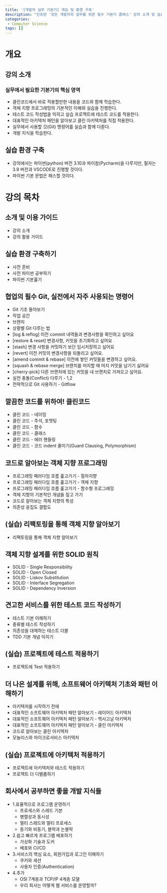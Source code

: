 ```yaml
---
title: '[개발자 실무 기본기] 개요 및 환경 구축'
description: "인프런 '모든 개발자의 실무를 위한 필수 기본기 클래스' 강의 소개 및 실습 환경 구축"
categories:
 - Computer Science
tags: []
---
```


# 개요

## 강의 소개

### 실무에서 필요한 기본기의 핵심 영역
- 클린코드에서 바로 적용할만한 내용을 코드와 함께 학습한다.
- 객체 지향 프로그래밍의 기본적인 이해와 실습을 진행한다.
- 테스트 코드 작성법을 익히고 실습 프로젝트에 테스트 코드를 적용한다.
- 대표적인 아키텍처 패턴을 알아보고 클린 아키텍처를 직접 적용한다.
- 실무에서 사용할 깃(Git) 명령어를 실습과 함께 다룬다.
- 개발 지식을 학습한다.

## 실습 환경 구축
- 강의에서는 파이썬(python) 버전 3.10과 파이참(Pycharm)을 다루지만, 필자는 3.9 버전과 VSCODE로 진행할 것이다.
- 파이썬 기본 문법은 패스할 것이다.

# 강의 목차

## 소개 및 이용 가이드
- 강의 소개
- 강의 활용 가이드

## 실습 환경 구축하기
- 사전 준비
- 사전 파이썬 공부하기
- 파이썬 기본훑기

## 협업의 필수 Git, 실전에서 자주 사용되는 명령어
- Git 기초 돌아보기
- 작업 공간
- 브랜치
- 상황별 Git 다루는 법
- [log & reflog] 이전 commit 내역들과 변경사항을 확인하고 싶어요
- [restore & reset] 변경사항, 커밋을 초기화하고 싶어요
- [stash] 변경 사항을 커밋하기 보단 임시저장하고 싶어요
- [revert] 이전 커밋의 변경사항을 되돌리고 싶어요.
- [amend commit & rebase] 이전에 쌓인 커밋들을 변경하고 싶어요.
- [squash & rebase merge] 브랜치를 머지할 때 머지 커밋을 남기기 싫어요
- [cherry-pick] 다른 브랜치에 있는 커밋을 내 브랜치로 가져오고 싶어요.
- 실전 충돌(Conflict) 다루기 - 1,2
- 전략적으로 Git 사용하기 - Gitflow

## 깔끔한 코드를 위하여! 클린코드
- 클린 코드 - 네이밍
- 클린 코드 - 주석, 포맷팅
- 클린 코드 - 함수
- 클린 코드 - 클래스
- 클린 코드 - 에러 핸들링
- 클린 코드 - 코드 indent 줄이기(Guard Clausing, Polymorphism)

## 코드로 알아보는 객체 지향 프로그래밍
- 프로그래밍 패러다임 흐름 훑고가기 - 절차지향
- 프로그래밍 패러다임 흐름 훑고가기 - 객체 지향
- 프로그래밍 패러다임 흐름 훑고가기 - 함수형 프로그래밍
- 객체 지향의 기본적인 개념들 짚고 가기
- 코드로 알아보는 객체 지향의 특성
- 의존성 응집도 결합도

## (실습) 리팩토링을 통해 객체 지향 알아보기
- 리팩토링을 통해 객체 지향 알아보기

## 객체 지향 설계를 위한 SOLID 원칙
- SOLID - Single Responsibility
- SOLID - Open Closed
- SOLID - Liskov Substitution
- SOLID - Interface Segregation
- SOLID - Dependency Inversion

## 견고한 서비스를 위한 테스트 코드 작성하기
- 테스트 기본 이해하기
- 종류별 테스트 작성하기
- 의존성을 대체하는 테스트 더블
- TDD 기본 개념 익히기

## (실습) 프로젝트에 테스트 적용하기
- 프로젝트에 Test 적용하기

## 더 나은 설계를 위해, 소프트웨어 아키텍처 기초와 패턴 이해하기
- 아키텍처를 시작하기 전에
- 대표적인 소프트웨어 아키텍처 패턴 알아보기 - 레이어드 아키텍처
- 대표적인 소프트웨어 아키텍처 패턴 알아보기 - 헥사고날 아키텍처
- 대표적인 소프트웨어 아키텍처 패턴 알아보기 - 클린 아키텍처
- 코드로 알아보는 클린 아키텍처
- 모놀리스와 마이크로서비스 아키텍처

## (실습) 프로젝트에 아키텍처 적용하기
- 프로젝트에 아키텍처와 테스트 적용하기
- 프로젝트 더 디벨롭하기

## 회사에서 공부하면 좋을 개발 지식들
- 1.효율적으로 프로그램 운영하기
    - 프로세스와 스레드 기본
    - 병렬성과 동시성
    - 멀티 스레드와 멀티 프로세스
    - 동기와 비동기, 블락과 논블락
- 2.쉽고 빠르게 프로그램 배포하기
    - 가상화 기술과 도커
    - 배포와 CI/CD
- 3.서비스의 핵심 요소, 회원가입과 로그인 이해하기
    - 쿠키와 세션
    - 사용자 인증(Authentication)
- 4.추가
    - OSI 7계층과 TCP/IP 4계층 모델
    - 우리 회사는 어떻게 웹 서비스를 운영할까?

